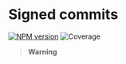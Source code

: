 # Signed commits


[![NPM version](https://img.shields.io/npm/v/@chainlink/external-adapter-framework.svg?style=flat)](https://www.npmjs.com/package/@chainlink/external-adapter-framework)
![Coverage](https://img.shields.io/badge/coverage-75%25-green)



> **Warning**
